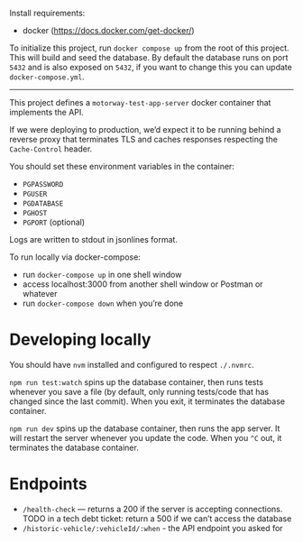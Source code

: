 Install requirements:

- docker (https://docs.docker.com/get-docker/)

To initialize this project, run `docker compose up` from the root of this project. This will build and seed the database. By default the database runs on port `5432` and is also exposed on `5432`, if you want to change this you can update `docker-compose.yml`.

---

This project defines a `motorway-test-app-server` docker container that implements the API.

If we were deploying to production, we’d expect it to be running behind a reverse proxy that terminates TLS and caches responses respecting the `Cache-Control` header.

You should set these environment variables in the container:

- `PGPASSWORD`
- `PGUSER`
- `PGDATABASE`
- `PGHOST`
- `PGPORT` (optional)

Logs are written to stdout in jsonlines format.

To run locally via docker-compose:

- run `docker-compose up` in one shell window
- access localhost:3000 from another shell window or Postman or whatever
- run `docker-compose down` when you’re done

# Developing locally

You should have `nvm` installed and configured to respect `./.nvmrc`.

`npm run test:watch` spins up the database container, then runs tests whenever you save a file (by default, only running tests/code that has changed since the last commit). When you exit, it terminates the database container.

`npm run dev` spins up the database container, then runs the app server. It will restart the server whenever you update the code. When you `^C` out, it terminates the database container.

# Endpoints

- `/health-check` — returns a 200 if the server is accepting connections. TODO in a tech debt ticket: return a 500 if we can’t access the database
- `/historic-vehicle/:vehicleId/:when` - the API endpoint you asked for
